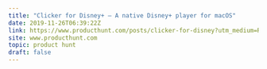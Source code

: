 ```yaml
---
title: "Clicker for Disney+ — A native Disney+ player for macOS"
date: 2019-11-26T06:39:22Z
link: https://www.producthunt.com/posts/clicker-for-disney?utm_medium=RSS&utm_source=hune
site: www.producthunt.com
topic: product hunt
draft: false
---
```


